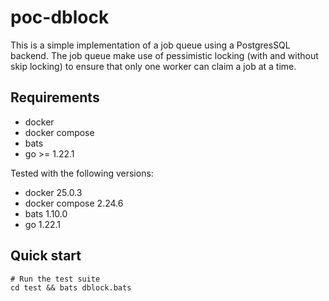 # poc-dblock

This is a simple implementation of a job queue using a PostgresSQL backend. 
The job queue make use of pessimistic locking (with and without skip locking) to ensure that only one worker can claim a job at a time.

## Requirements

- docker
- docker compose
- bats
- go >= 1.22.1

Tested with the following versions:

- docker 25.0.3
- docker compose 2.24.6
- bats 1.10.0
- go 1.22.1

## Quick start

```shell
# Run the test suite
cd test && bats dblock.bats
```


